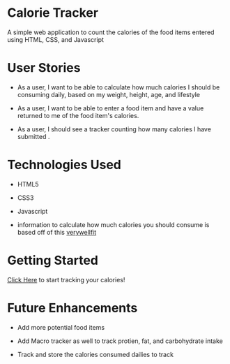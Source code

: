 # Calorie Tracker

A simple web application to count the calories of the food items entered using HTML, CSS, and Javascript

# User Stories

- As a user, I want to be able to calculate how much calories I should be consuming daily, based on my weight, height, age, and lifestyle

- As a user, I want to be able to enter a food item and have a value returned to me of the food item's calories.

- As a user, I should see a tracker counting how many calories I have submitted .

# Technologies Used

- HTML5
- CSS3
- Javascript

- information to calculate how much calories you should consume is based off of this [verywellfit](https://www.verywellfit.com/how-many-calories-do-i-need-each-day-2506873)

# Getting Started

[Click Here](https://main.d2120qbdky5z9h.amplifyapp.com/) to start tracking your calories!

# Future Enhancements

- Add more potential food items

- Add Macro tracker as well to track protien, fat, and carbohydrate intake

- Track and store the calories consumed dailies to track
